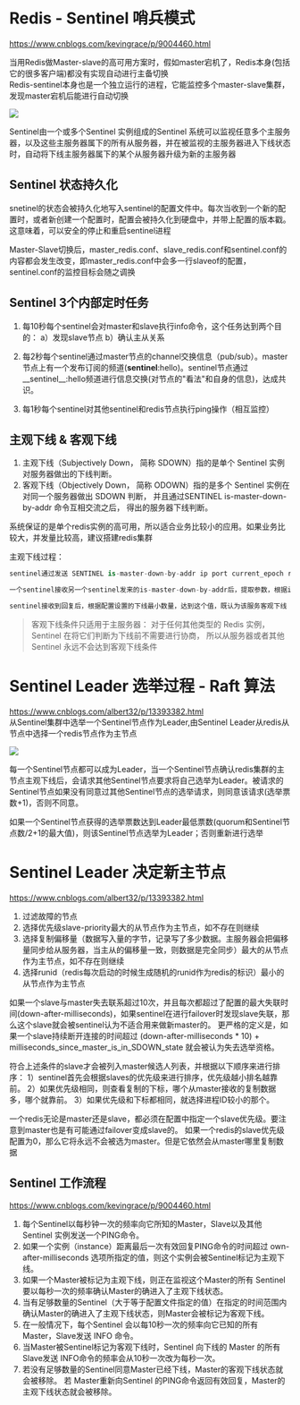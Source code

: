 # Redis - Sentinel 哨兵模式
https://www.cnblogs.com/kevingrace/p/9004460.html  

当用Redis做Master-slave的高可用方案时，假如master宕机了，Redis本身(包括它的很多客户端)都没有实现自动进行主备切换  
Redis-sentinel本身也是一个独立运行的进程，它能监控多个master-slave集群，发现master宕机后能进行自动切换

![](https://img2018.cnblogs.com/blog/907596/201903/907596-20190323122922777-731412975.png)

Sentinel由一个或多个Sentinel 实例组成的Sentinel 系统可以监视任意多个主服务器，以及这些主服务器属下的所有从服务器，并在被监视的主服务器进入下线状态时，自动将下线主服务器属下的某个从服务器升级为新的主服务器

## Sentinel 状态持久化
snetinel的状态会被持久化地写入sentinel的配置文件中。每次当收到一个新的配置时，或者新创建一个配置时，配置会被持久化到硬盘中，并带上配置的版本戳。这意味着，可以安全的停止和重启sentinel进程

Master-Slave切换后，master_redis.conf、slave_redis.conf和sentinel.conf的内容都会发生改变，即master_redis.conf中会多一行slaveof的配置，sentinel.conf的监控目标会随之调换

## Sentinel 3个内部定时任务
1. 每10秒每个sentinel会对master和slave执行info命令，这个任务达到两个目的：
a）发现slave节点
b）确认主从关系

2. 每2秒每个sentinel通过master节点的channel交换信息（pub/sub）。master节点上有一个发布订阅的频道(__sentinel__:hello)。sentinel节点通过__sentinel__:hello频道进行信息交换(对节点的"看法"和自身的信息)，达成共识。

3. 每1秒每个sentinel对其他sentinel和redis节点执行ping操作（相互监控）

## 主观下线 & 客观下线
1. 主观下线（Subjectively Down， 简称 SDOWN）指的是单个 Sentinel 实例对服务器做出的下线判断。
2. 客观下线（Objectively Down， 简称 ODOWN）指的是多个 Sentinel 实例在对同一个服务器做出 SDOWN 判断， 并且通过SENTINEL is-master-down-by-addr 命令互相交流之后， 得出的服务器下线判断。

系统保证的是单个redis实例的高可用，所以适合业务比较小的应用。如果业务比较大，并发量比较高，建议搭建redis集群

主观下线过程：
```python
sentinel通过发送 SENTINEL is-master-down-by-addr ip port current_epoch runid，（ip：主观下线的服务id，port：主观下线的服务端口，current_epoch：sentinel的纪元，runid：*表示检测服务下线状态，如果是sentinel 运行id，表示用来选举领头sentinel）来询问其它sentinel是否同意服务下线。

一个sentinel接收另一个sentinel发来的is-master-down-by-addr后，提取参数，根据ip和端口，检测该服务时候在该sentinel主观下线，并且回复is-master-down-by-addr，回复包含三个参数：down_state（1表示已下线，0表示未下线），leader_runid（领头sentinal id），leader_epoch（领头sentinel纪元）。

sentinel接收到回复后，根据配置设置的下线最小数量，达到这个值，既认为该服务客观下线
```

> 客观下线条件只适用于主服务器： 对于任何其他类型的 Redis 实例， Sentinel 在将它们判断为下线前不需要进行协商， 所以从服务器或者其他 Sentinel 永远不会达到客观下线条件

# Sentinel Leader 选举过程 - Raft 算法
https://www.cnblogs.com/albert32/p/13393382.html  
从Sentinel集群中选举一个Sentinel节点作为Leader,由Sentinel Leader从redis从节点中选择一个redis节点作为主节点  

![](https://img-blog.csdnimg.cn/20190202175541832.png)

每一个Sentinel节点都可以成为Leader，当一个Sentinel节点确认redis集群的主节点主观下线后，会请求其他Sentinel节点要求将自己选举为Leader。被请求的Sentinel节点如果没有同意过其他Sentinel节点的选举请求，则同意该请求(选举票数+1)，否则不同意。

如果一个Sentinel节点获得的选举票数达到Leader最低票数(quorum和Sentinel节点数/2+1的最大值)，则该Sentinel节点选举为Leader；否则重新进行选举

# Sentinel Leader 决定新主节点
https://www.cnblogs.com/albert32/p/13393382.html  
1. 过滤故障的节点
2. 选择优先级slave-priority最大的从节点作为主节点，如不存在则继续
3. 选择复制偏移量（数据写入量的字节，记录写了多少数据。主服务器会把偏移量同步给从服务器，当主从的偏移量一致，则数据是完全同步）最大的从节点作为主节点，如不存在则继续
4. 选择runid（redis每次启动的时候生成随机的runid作为redis的标识）最小的从节点作为主节点

如果一个slave与master失去联系超过10次，并且每次都超过了配置的最大失联时间(down-after-milliseconds)，如果sentinel在进行failover时发现slave失联，那么这个slave就会被sentinel认为不适合用来做新master的。
更严格的定义是，如果一个slave持续断开连接的时间超过
(down-after-milliseconds * 10) + milliseconds_since_master_is_in_SDOWN_state
就会被认为失去选举资格。

符合上述条件的slave才会被列入master候选人列表，并根据以下顺序来进行排序：
1）sentinel首先会根据slaves的优先级来进行排序，优先级越小排名越靠前。
2）如果优先级相同，则查看复制的下标，哪个从master接收的复制数据多，哪个就靠前。
3）如果优先级和下标都相同，就选择进程ID较小的那个。

一个redis无论是master还是slave，都必须在配置中指定一个slave优先级。要注意到master也是有可能通过failover变成slave的。
如果一个redis的slave优先级配置为0，那么它将永远不会被选为master。但是它依然会从master哪里复制数据

## Sentinel 工作流程
https://www.cnblogs.com/kevingrace/p/9004460.html  
1. 每个Sentinel以每秒钟一次的频率向它所知的Master，Slave以及其他 Sentinel 实例发送一个PING命令。
2. 如果一个实例（instance）距离最后一次有效回复PING命令的时间超过 own-after-milliseconds 选项所指定的值，则这个实例会被Sentinel标记为主观下线。 
3. 如果一个Master被标记为主观下线，则正在监视这个Master的所有 Sentinel 要以每秒一次的频率确认Master的确进入了主观下线状态。 
4. 当有足够数量的Sentinel（大于等于配置文件指定的值）在指定的时间范围内确认Master的确进入了主观下线状态，则Master会被标记为客观下线。
5. 在一般情况下，每个Sentinel 会以每10秒一次的频率向它已知的所有Master，Slave发送 INFO 命令。
6. 当Master被Sentinel标记为客观下线时，Sentinel 向下线的 Master 的所有Slave发送 INFO命令的频率会从10秒一次改为每秒一次。 
7. 若没有足够数量的Sentinel同意Master已经下线，Master的客观下线状态就会被移除。 若 Master重新向Sentinel 的PING命令返回有效回复，Master的主观下线状态就会被移除。
